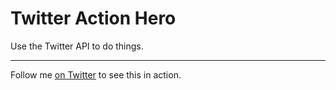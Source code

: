 # Twitter Action Hero

Use the Twitter API to do things.

---

Follow me [on Twitter](https://twitter.com/phocks) to see this in action.